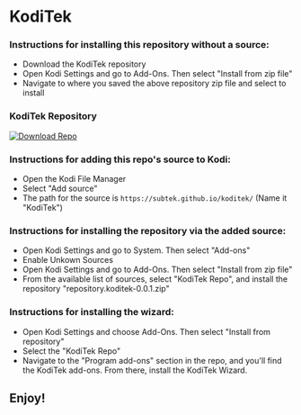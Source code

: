 # KodiTek


### Instructions for installing this repository without a source:

<ul>
    <li>Download the KodiTek repository</li>
    <li>Open Kodi Settings and go to Add-Ons. Then select "Install from zip file"</li>
    <li>Navigate to where you saved the above repository zip file and select to install</li>
</ul>


### KodiTek Repository
[![Download Repo](https://img.shields.io/badge/Download-Repo-blue.svg?style=for-the-badge)](https://github.com/SubTek/koditek/raw/refs/heads/main/repository.koditek-0.0.1.zip)


### Instructions for adding this repo's source to Kodi:

<ul>
    <li>Open the Kodi File Manager</li>
    <li>Select "Add source"</li>
    <li>The path for the source is <code>https://subtek.github.io/koditek/</code> (Name it "KodiTek")</li>
</ul>  



### Instructions for installing the repository via the added source:

<ul>
    <li>Open Kodi Settings and go to System. Then select "Add-ons"</li>
	<li>Enable Unkown Sources</li>
    <li>Open Kodi Settings and go to Add-Ons. Then select "Install from zip file"</li>
    <li>From the available list of sources, select "KodiTek Repo", and install the repository "repository.koditek-0.0.1.zip"</li>
</ul>



### Instructions for installing the wizard:

<ul>
    <li>Open Kodi Settings and choose Add-Ons. Then select "Install from repository"</li>
    <li>Select the "KodiTek Repo"</li>
    <li>Navigate to the "Program add-ons" section in the repo, and you'll find the KodiTek add-ons. From there, install the KodiTek Wizard.</li>
</ul>



## Enjoy!